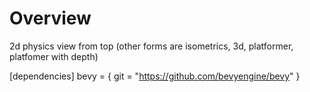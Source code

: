 # Overview

2d physics view from top (other forms are isometrics, 3d, platformer, platfomer with depth)

[dependencies]
bevy = { git = "https://github.com/bevyengine/bevy" }
